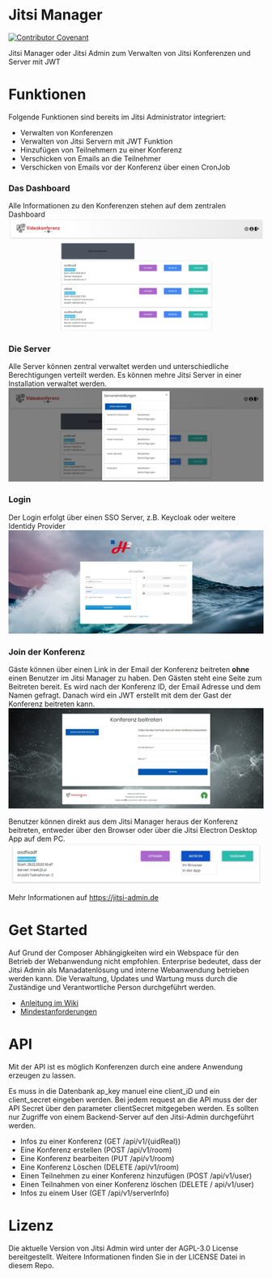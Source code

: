 # Jitsi Manager


[![Contributor Covenant](https://img.shields.io/badge/Contributor%20Covenant-v2.0%20adopted-ff69b4.svg)](code_of_conduct.md)

Jitsi Manager oder Jitsi Admin zum Verwalten von Jitsi Konferenzen und Server mit JWT


# Funktionen
Folgende Funktionen sind bereits im Jitsi Administrator integriert:
* Verwalten von Konferenzen
* Verwalten von Jitsi Servern mit JWT Funktion
* Hinzufügen von Teilnehmern zu einer Konferenz
* Verschicken von Emails an die Teilnehmer
* Verschicken von Emails vor der Konferenz über einen CronJob

### Das Dashboard
Alle Informationen zu den Konferenzen stehen auf dem zentralen Dashboard
![Dashboard](docs/images/dashboard-heading.jpg)


### Die Server
Alle Server können zentral verwaltet werden und unterschiedliche Berechtigungen verteilt werden.
Es können mehre Jitsi Server in einer Installation verwaltet werden.
![Server](docs/images/server.jpg)

### Login
Der Login erfolgt über einen SSO Server, z.B. Keycloak oder weitere Identidy Provider
![Login](docs/images/login.jpg)

### Join der Konferenz
Gäste können über einen Link in der Email der Konferenz beitreten __ohne__ einen Benutzer im Jitsi Manager zu haben.
Den Gästen steht eine Seite zum Beitreten bereit. Es wird nach der Konferenz ID, der Email Adresse und dem Namen gefragt.
Danach wird ein JWT erstellt mit dem der Gast der Konferenz beitreten kann.
![Join](docs/images/join.jpg)

Benutzer können direkt aus dem Jitsi Manager heraus der Konferenz beitreten, entweder über den Browser oder über die Jitsi Electron Desktop App auf dem PC.
![Join](docs/images/joint-internal.jpg)

Mehr Informationen auf https://jitsi-admin.de
# Get Started
Auf Grund der Composer Abhängigkeiten wird ein Webspace für den Betrieb der Webanwendung nicht empfohlen. Enterprise bedeutet, dass der Jitsi Admin als Manadatenlösung und interne Webanwendung betrieben werden kann. Die Verwaltung, Updates und Wartung muss durch die Zuständige und Verantwortliche Person durchgeführt werden.



* [Anleitung im Wiki](https://github.com/H2-invent/jitsi-admin/wiki/Get-Started)
* [Mindestanforderungen](https://github.com/H2-invent/jitsi-admin/wiki/Mindestanforderungen-an-den-Server)

# API
Mit der API ist es möglich Konferenzen durch eine andere Anwendung erzeugen zu lassen.

Es muss in die Datenbank ap_key manuel eine client_iD und ein client_secret eingeben werden.
Bei jedem request an die API muss der der API Secret über den parameter clientSecret mitgegeben werden.
Es sollten nur Zugriffe von einem Backend-Server auf den Jitsi-Admin durchgeführt werden.


* Infos zu einer Konferenz (GET /api/v1/{uidReal})
* Eine Konferenz erstellen (POST /api/v1/room)
* Eine Konferenz bearbeiten (PUT /api/v1/room)
* Eine Konferenz Löschen (DELETE /api/v1/room)
* Einen Teilnehmen zu einer Konferenz hinzufügen (POST /api/v1/user)
* Einen Teilnahmen von einer Konferenz löschen (DELETE / api/v1/user)
* Infos zu einem User (GET /api/v1/serverInfo)

# Lizenz
Die aktuelle Version von Jitsi Admin wird unter der AGPL-3.0 License bereitgestellt. Weitere Informationen finden Sie in der LICENSE Datei in diesem Repo.

